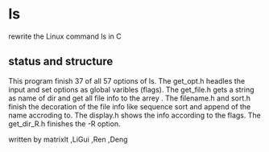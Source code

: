 # ls
rewrite the Linux command ls in C

## status and structure
This program finish 37 of all 57 options of ls.
The get_opt.h headles the input and set options as global varibles (flags).
The get_file.h gets a string as name of dir and get all file info to the arrey .
The filename.h and sort.h finish the decoration of the file info like sequence sort and append of the name accroding to.
The display.h shows the info according to the flags.
The get_dir_R.h finishes the -R option.

written by matrixlt ,LiGui ,Ren ,Deng 

